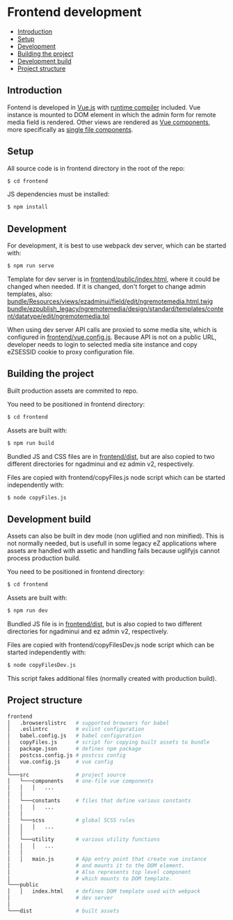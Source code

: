 # Frontend development

- [Introduction](#introduction)
- [Setup](#setup)
- [Development](#development)
- [Building the project](#building-the-project)
- [Development build](#development-build)
- [Project structure](#project-structure)

## Introduction

Fontend is developed in [Vue.js](https://vuejs.org/v2/guide/) with [runtime compiler](https://vuejs.org/v2/guide/installation.html#Runtime-Compiler-vs-Runtime-only) included. Vue instance is mounted to DOM element in which the admin form for remote media field is rendered. Other views are rendered as [Vue components](https://vuejs.org/v2/guide/components.html), more specifically as [single file components](https://vuejs.org/v2/guide/single-file-components.html).

## Setup

All source code is in frontend directory in the root of the repo:

```bash
$ cd frontend
```

JS dependencies must be installed:

```bash
$ npm install
```

## Development

For development, it is best to use webpack dev server, which can be started with:

```bash
$ npm run serve
```

Template for dev server is in [frontend/public/index.html](frontend/public/index.html), where it could be changed when needed. If it is changed, don't forget to change admin templates, also:
[bundle/Resources/views/ezadminui/field/edit/ngremotemedia.html.twig](bundle/Resources/views/ezadminui/field/edit/ngremotemedia.html.twig)
[bundle/ezpublish_legacy/ngremotemedia/design/standard/templates/content/datatype/edit/ngremotemedia.tpl](bundle/ezpublish_legacy/ngremotemedia/design/standard/templates/content/datatype/edit/ngremotemedia.tpl)

When using dev server API calls are proxied to some media site, which is configured in [frontend/vue.config.js](frontend/vue.config.js). Because API is not on a public URL, developer needs to login to selected media site instance and copy eZSESSID cookie to proxy configuration file.

## Building the project

Built production assets are commited to repo.

You need to be positioned in frontend directory:

```bash
$ cd frontend
```

Assets are built with:

```bash
$ npm run build
```

Bundled JS and CSS files are in [frontend/dist](frontend/dist), but are also copied to two different directories for ngadminui and ez admin v2, respectively.

Files are copied with frontend/copyFiles.js node script which can be started independently with:

```bash
$ node copyFiles.js
```

## Development build

Assets can also be built in dev mode (non uglified and non minified). This is not normally needed, but is usefull in some legacy eZ applications where assets are handled with assetic and handling fails because uglifyjs cannot process production build.

You need to be positioned in frontend directory:

```bash
$ cd frontend
```

Assets are built with:

```bash
$ npm run dev
```

Bundled JS file is in [frontend/dist](frontend/dist), but is also copied to two different directories for ngadminui and ez admin v2, respectively.

Files are copied with frontend/copyFilesDev.js node script which can be started independently with:

```bash
$ node copyFilesDev.js
```

This script fakes additional files (normally created with production build).


## Project structure

```bash
frontend
│   .browserslistrc   # supported browsers for babel
│   .eslintrc         # eslint configuration
│   babel.config.js   # babel configuration
│   copyFiles.js      # script for copying built assets to bundle
│   package.json      # defines npm package
│   postcss.config.js # postcss config
│   vue.config.js     # vue config
│
└───src               # project source
│   └───components    # one-file vue components
│   │   │   ...
│   │
│   └───constants     # files that define various constants
│   │   │   ...
│   │
│   └───scss          # global SCSS rules
│   │   │   ...
│   │
│   └───utility       # various utility functions
│   │   │   ...
│   │
│   │   main.js       # App entry point that create vue instance
│                     # and mounts it to the DOM element.
│                     # Also represents top level component 
│                     # which mounts to DOM template.
└───public
│   │   index.html    # defines DOM template used with webpack
│                     # dev server
│
└───dist              # built assets

```
